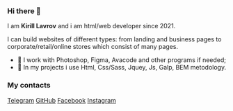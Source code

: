 ### Hi there 👋

I am **Kirill Lavrov** and i am html/web developer since 2021.

I can build websites of different types: from landing and business pages to corporate/retail/online stores which consist of many pages.


- 🔭 I work with Photoshop, Figma, Avacode and other programs if needed;
- 🌱 In my projects i use Html, Css/Sass, Jquey, Js, Galp, BEM metodology.


### My contacts

[Telegram](+79254821801)
[GitHub](https://github.com/Melkorich)
[Facebook](https://www.facebook.com/kirill.lavrov.351)
[Instagram](https://www.instagram.com/keshalavrov/)
